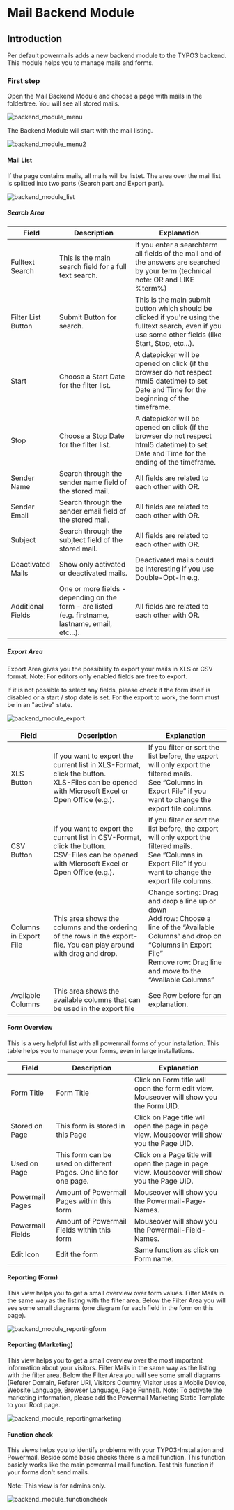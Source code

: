 # Mail Backend Module

## Introduction

Per default powermails adds a new backend module to the TYPO3 backend.
This module helps you to manage mails and forms.

### First step

Open the Mail Backend Module and choose a page with mails in the foldertree. You will see all stored mails.

![backend_module_menu](../Images/backend_module_menu.png)

The Backend Module will start with the mail listing.

![backend_module_menu2](../Images/backend_module_menu2.png)

#### Mail List

If the page contains mails, all mails will be listet. The area over the mail list is
splitted into two parts (Search part and Export part).

![backend_module_list](../Images/backend_module_list.png)

##### Search Area

| Field | Description | Explanation |
|-------|-------------|-------------|
| Fulltext Search | This is the main search field for a full text search. | If you enter a searchterm all fields of the mail and of the answers are searched by your term (technical note: OR and LIKE %term%) |
| Filter List Button | Submit Button for search. | This is the main submit button which should be clicked if you're using the fulltext search, even if you use some other fields (like Start, Stop, etc...). |
| Start | Choose a Start Date for the filter list. | A datepicker will be opened on click (if the browser do not respect html5 datetime) to set Date and Time for the beginning of the timeframe. |
| Stop | Choose a Stop Date for the filter list. | A datepicker will be opened on click (if the browser do not respect html5 datetime) to set Date and Time for the ending of the timeframe. |
| Sender Name | Search through the sender name field of the stored mail. | All fields are related to each other with OR. |
| Sender Email | Search through the sender email field of the stored mail. | All fields are related to each other with OR. |
| Subject | Search through the subjtect field of the stored mail. | All fields are related to each other with OR. |
| Deactivated Mails | Show only activated or deactivated mails. | Deactivated mails could be interesting if you use Double-Opt-In e.g. |
| Additional Fields | One or more fields - depending on the form - are listed (e.g. firstname, lastname, email, etc...). | All fields are related to each other with OR. |

##### Export Area

Export Area gives you the possibility to export your mails in XLS or
CSV format.
Note: For editors only enabled fields are free to export.

If it is not possible to select any fields, please check if the form itself is disabled or a start / stop date
is set. For the export to work, the form must be in an "active" state. 

![backend_module_export](../Images/backend_module_export.png)

| Field | Description | Explanation |
|-------|-------------|-------------|
| XLS Button | If you want to export the current list in XLS-Format, click the button.<br>XLS-Files can be opened with Microsoft Excel or Open Office (e.g.). | If you filter or sort the list before, the export will only export the filtered mails.<br>See “Columns in Export File” if you want to change the export file columns. |
| CSV Button | If you want to export the current list in CSV-Format, click the button.<br>CSV-Files can be opened with Microsoft Excel or Open Office (e.g.). | If you filter or sort the list before, the export will only export the filtered mails.<br>See “Columns in Export File” if you want to change the export file columns. |
| Columns in Export File | This area shows the columns and the ordering of the rows in the export-file. You can play around with drag and drop. | Change sorting: Drag and drop a line up or down<br>Add row: Choose a line of the “Available Columns” and drop on “Columns in Export File”<br>Remove row: Drag line and move to the “Available Columns” |
| Available Columns | This area shows the available columns that can be used in the export file | See Row before for an explanation. |

#### Form Overview

This is a very helpful list with all powermail forms of your installation.
This table helps you to manage your forms, even in large installations.

| Field | Description | Explanation |
|-------|-------------|-------------|
| Form Title | Form Title | Click on Form title will open the form edit view. Mouseover will show you the Form UID. |
| Stored on Page | This form is stored in this Page | Click on Page title will open the page in page view. Mouseover will show you the Page UID. |
| Used on Page | This form can be used on different Pages. One line for one page. | Click on a Page title will open the page in page view. Mouseover will show you the Page UID. |
| Powermail Pages | Amount of Powermail Pages within this form | Mouseover will show you the Powermail-Page-Names. |
| Powermail Fields | Amount of Powermail Fields within this form | Mouseover will show you the Powermail-Field-Names. |
| Edit Icon | Edit the form | Same function as click on Form name. |

#### Reporting (Form)

This view helps you to get a small overview over form values.
Filter Mails in the same way as the listing with the filter area.
Below the Filter Area you will see some small diagrams (one diagram for each field in the form on this page).

![backend_module_reportingform](../Images/backend_module_reportingform.png)

#### Reporting (Marketing)

This view helps you to get a small overview over the most important information about your visitors.
Filter Mails in the same way as the listing with the filter area.
Below the Filter Area you will see some small diagrams (Referer Domain, Referer URI, Visitors Country, Visitor uses a Mobile Device, Website Language, Browser Language, Page Funnel).
Note: To activate the marketing information, please add the Powermail Marketing Static Template to your Root page.

![backend_module_reportingmarketing](../Images/backend_module_reportingmarketing.png)

#### Function check

This views helps you to identify problems with your TYPO3-Installation and Powermail.
Beside some basic checks there is a mail function. This function basicly works like the main powermail mail function. Test this function if your forms don't send mails.

Note: This view is for admins only.

![backend_module_functioncheck](../Images/backend_module_functioncheck.png)
